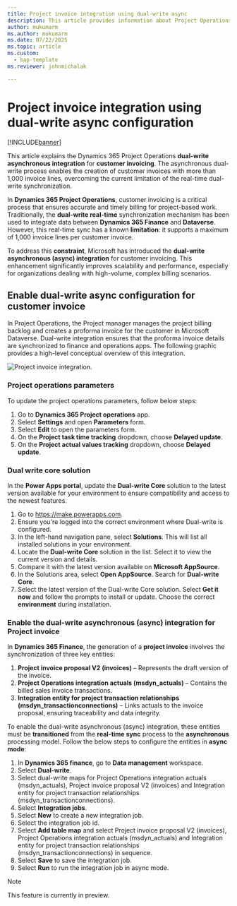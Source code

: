 ```yaml
---
title: Project invoice integration using dual-write async
description: This article provides information about Project Operations dual-write integration for project invoicing using Dual write async configuration.
author: mukumarm
ms.author: mukumarm
ms.date: 07/22/2025
ms.topic: article
ms.custom: 
  - bap-template
ms.reviewer: johnmichalak

---
```


# Project invoice integration using dual-write async configuration

[!INCLUDE[banner](../includes/banner.md)]

This article explains the Dynamics 365 Project Operations **dual-write asynchronous integration** for **customer invoicing**. The asynchronous dual-write process enables the creation of customer invoices with more than 1,000 invoice lines, overcoming the current limitation of the real-time dual-write synchronization.

In **Dynamics 365 Project Operations**, customer invoicing is a critical process that ensures accurate and timely billing for project-based work. 
Traditionally, the **dual-write real-time** synchronization mechanism has been used to integrate data between **Dynamics 365 Finance** and **Dataverse**. 
However, this real-time sync has a known **limitation**: it supports a maximum of 1,000 invoice lines per customer invoice.

To address this **constraint**, Microsoft has introduced the **dual-write asynchronous (async) integration** for customer invoicing. This enhancement significantly improves scalability and performance, especially for organizations dealing with high-volume, complex billing scenarios.

## Enable dual-write async configuration for customer invoice

In Project Operations, the Project manager manages the project billing backlog and creates a proforma invoice for the customer in Microsoft Dataverse. 
Dual-write integration ensures that the proforma invoice details are synchronized to finance and operations apps. 
The following graphic provides a high-level conceptual overview of this integration.

![Project invoice integration.](./media/DW5Invoicing.png)

### Project operations parameters
To update the project operations parameters, follow below steps:
1.  Go to **Dynamics 365 Project operations** app.
2.  Select **Settings** and open **Parameters** form.
3.  Select **Edit** to open the parameters form.
4.  On the **Project task time tracking** dropdown, choose **Delayed update**.
5.  On the **Project actual values tracking** dropdown, choose **Delayed update**.

### Dual write core solution
In the **Power Apps portal**, update the **Dual-write Core** solution to the latest version available for your environment to ensure compatibility and access to the newest features.

1.  Go to https://make.powerapps.com.
2.  Ensure you're logged into the correct environment where Dual-write is configured.
3.  In the left-hand navigation pane, select **Solutions**. This will list all installed solutions in your environment.
4.  Locate the **Dual-write Core** solution in the list. Select it to view the current version and details.
5.  Compare it with the latest version available on **Microsoft AppSource**.
6.  In the Solutions area, select **Open AppSource**. Search for **Dual-write Core**.
7.  Select the latest version of the Dual-write Core solution. Select **Get it now** and follow the prompts to install or update. Choose the correct **environment** during installation.

### Enable the dual-write asynchronous (async) integration for Project invoice

In **Dynamics 365 Finance**, the generation of a **project invoice** involves the synchronization of three key entities:

1. **Project invoice proposal V2 (invoices)** – Represents the draft version of the invoice.
2. **Project Operations integration actuals (msdyn_actuals)** – Contains the billed sales invoice transactions.
3. **Integration entity for project transaction relationships (msdyn_transactionconnections)** – Links actuals to the invoice proposal, ensuring traceability and data integrity.

To enable the dual-write asynchronous (async) integration, these entities must be **transitioned** from the **real-time sync** process to the **asynchronous** processing model. Follow the below steps to configure the entities in **async mode**:

1. In **Dynamics 365 finance**, go to **Data management** workspace.
2. Select **Dual-write**.
3. Select dual-write maps for Project Operations integration actuals (msdyn_actuals), Project invoice proposal V2 (invoices) and Integration entity for project transaction relationships (msdyn_transactionconnections).
4. Select **Integration jobs**.
5. Select **New** to create a new integration job.
6. Select the integration job id.
7. Select **Add table map** and select Project invoice proposal V2 (invoices), Project Operations integration actuals (msdyn_actuals) and Integration entity for project transaction relationships (msdyn_transactionconnections) in sequence.
8. Select **Save** to save the integration job.
9. Select **Run** to run the integration job in async mode.

> [!NOTE]
> This feature is currently in preview.
